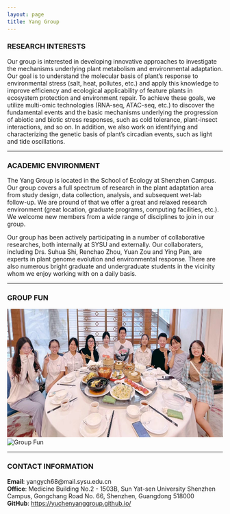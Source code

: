 ```yaml
---
layout: page
title: Yang Group
---
```


### RESEARCH INTERESTS

Our group is interested in developing innovative approaches to investigate the mechanisms underlying plant metabolism and environmental adaptation. Our goal is to understand the molecular basis of plant’s response to environmental stress (salt, heat, pollutes, etc.) and apply this knowledge to improve efficiency and ecological applicability of feature plants in ecosystem protection and environment repair. To achieve these goals, we utilize multi-omic technologies (RNA-seq, ATAC-seq, etc.) to discover the fundamental events and the basic mechanisms underlying the progression of abiotic and biotic stress responses, such as cold tolerance, plant-insect interactions, and so on. In addition, we also work on identifying and characterizing the genetic basis of plant’s circadian events, such as light and tide oscillations.


---

### ACADEMIC ENVIRONMENT

The Yang Group is located in the School of Ecology at Shenzhen Campus. Our group covers a full spectrum of research in the plant adaptation area from study design, data collection, analysis, and subsequent wet-lab follow-up. We are pround of that we offer a great and relaxed research environment (great location, graduate programs, computing facilities, etc.). We welcome new members from a wide range of disciplines to join in our group.

Our group has been actively participating in a number of collaborative researches, both internally at SYSU and externally. Our collaboraters, including Drs. Suhua Shi, Renchao Zhou, Yuan Zou and Ying Pan, are experts in plant genome evolution and environmental response. There are also numerous bright graduate and undergraduate students in the vicinity whom we enjoy working with on a daily basis.

---

### GROUP FUN

<p float="left">
    <img src="assets/group_fun.jpeg" height="300" width="560" title="Group Fun" alt="Group Fun"/>
    <img src="assets/conference.jpeg" height="270" width="480" title="Group Fun" alt="Group Fun"/>
</p>

---

### CONTACT INFORMATION

<div class="container">
    <div class="row-fluid">
            <b>Email</b>: yangych68@mail.sysu.edu.cn<br/>
            <b>Office</b>: Medicine Building No.2 - 1503B, Sun Yat-sen University Shenzhen Campus, Gongchang Road No. 66, Shenzhen, Guangdong 518000<br/>
            <b>GitHub</b>: <a href="https://yuchenyanggroup.github.io/">https://yuchenyanggroup.github.io/</a><br/>
    </div>
</div>
